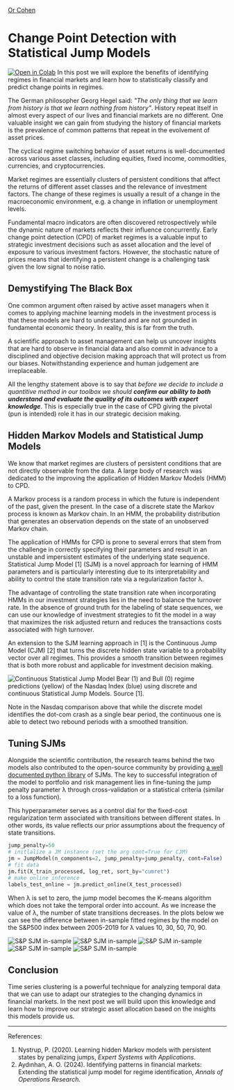 [Or Cohen](/index.html)
# Change Point Detection with Statistical Jump Models
[![Open in Colab](https://colab.research.google.com/assets/colab-badge.svg)](https://colab.research.google.com/github/Cohen-Or/cohen-or.github.io/blob/5e9b2b2276f58e5581d6bc6f58a0c00d4545ed38/notebooks/Statistical%20Jump%20Model%20Basics.ipynb)
In this post we will explore the benefits of identifying regimes in financial markets and learn how to statistically classify and predict change points in regimes. 
 
The German philosopher Georg Hegel said: *"The only thing that we learn from history is that we learn nothing from history"*. History repeat itself in almost every aspect of our lives and financial markets are no different.  One valuable insight we can gain from studying the history of financial markets is the prevalence of common patterns that repeat in the evolvement of asset prices.

The cyclical regime switching behavior of asset returns is well-documented across various asset classes, including equities, fixed income, commodities, currencies, and cryptocurrencies.

Market regimes are essentially clusters of persistent conditions that affect the returns of different asset classes and the relevance of investment factors. The change of these regimes is usually a result of a change in the macroeconomic environment, e.g. a change in inflation or unemployment levels.

Fundamental macro indicators are often discovered retrospectively while the dynamic nature of markets reflects their influence concurrently. Early change point detection (CPD) of market regimes is a valuable input to strategic investment decisions such as asset allocation and the level of exposure to various investment factors.  However, the stochastic nature of prices means that identifying a persistent change is a challenging task given the low signal to noise ratio.

## Demystifying The Black Box 
One common argument often raised by active asset managers when it comes to applying machine learning models in the investment process is that these models are hard to understand and are not grounded in fundamental economic theory. In reality, this is far from the truth.
 
 A scientific approach to asset management can help us uncover insights that are hard to observe in financial data and also commit in advance to a disciplined and objective decision making approach that will protect us from our biases. Notwithstanding experience and human judgement are irreplaceable. 

All the lengthy statement above is to say that _before we decide to include a quantitive method in our toolbox we should **confirm our ability to both understand and evaluate the quality of its outcomes with expert knowledge**_. This is especially true in the case of CPD giving the pivotal (pun is intended) role it has in our strategic decision making. 

## Hidden Markov Models and Statistical Jump Models
We know that market regimes are clusters of persistent conditions that are not directly observable from the data. A large body of research was dedicated to the improving the application of Hidden Markov Models (HMM) to CPD.

A Markov process is a random process in which the future is independent of the past, given the present. In the case of a discrete state the Markov process is known as Markov chain. In an HMM, the probability distribution that generates an observation depends on the state of an unobserved Markov chain. 

The application of HMMs for CPD is prone to several errors that stem from the challenge in correctly specifying their parameters and result in an unstable and impersistent estimates of the underlying state sequence. Statistical Jump Model [1] (SJM) is a novel approach for learning of HMM parameters and is particularly interesting due to its interpretability and ability to control the state transition rate via a regularization factor λ. 

The advantage of controlling the state transition rate when incorporating HMMs in our investment strategies lies in the need to balance the turnover rate. In the absence of ground truth for the labeling of state sequences, we can use our knowledge of investment strategies to fit the model in a way that maximizes the risk adjusted return and reduces the transactions costs associated with high turnover. 

An extension to the SJM learning approach in [1] is the Continuous Jump Model (CJM) [2] that turns the discrete hidden state variable to a probability vector over all regimes. This provides a smooth transition between regimes that is both more robust and applicable for investment decision making.

![Continuous Statistical Jump Model](/images/sjm1.png)
Bear (1) and Bull (0) regime predictions (yellow) of the Nasdaq Index (blue) using discrete and continuous Statistical Jump Models.  Source [1].

Note in the Nasdaq comparison above that while the discrete model identifies the dot-com crash as a single bear period, the continuous one is able to detect two rebound periods with a smoothed transition.

## Tuning SJMs
Alongside the scientific contribution, the research teams behind the two models also contributed to the open-source community by providing [a well documented python library](https://github.com/Yizhan-Oliver-Shu/jump-models?tab=readme-ov-file) of SJMs. The key to successful integration of the model to portfolio and risk management lies in fine-tuning the jump penalty parameter λ through cross-validation or a statistical criteria (similar to a loss function).

This hyperparameter serves as a control dial for the fixed-cost regularization term associated with transitions between different states. In other words, its value reflects our prior assumptions about the frequency of state transitions.

```python
jump_penalty=50
# initlalize a JM instance (set the arg cont=True for CJM)
jm = JumpModel(n_components=2, jump_penalty=jump_penalty, cont=False)
# fit data
jm.fit(X_train_processed, log_ret, sort_by="cumret")
# make online inference
labels_test_online = jm.predict_online(X_test_processed)
```
When λ is set to zero, the jump model becomes the K-means algorithm which does not take the temporal order into account. As we increase the value of λ, the number of state transitions decreases. In the plots below we can see the difference between in-sample fitted regimes by the model on the S&P500 index between 2005-2019 for λ values 10, 30, 50, 70, 90. 

![S&P SJM in-sample](/images/sjm2.png)
![S&P SJM in-sample](/images/sjm3.png)
![S&P SJM in-sample](/images/sjm4.png)
![S&P SJM in-sample](/images/sjm5.png)
![S&P SJM in-sample](/images/sjm6.png)

## Conclusion
Time series clustering is a powerful technique for analyzing temporal data that we can use to adapt our strategies to the changing dynamics in financial markets. In the next post we will build upon this knowledge and learn how to improve our strategic asset allocation based on the insights this models provide us.

___
References:
1.  Nystrup, P. (2020). Learning hidden Markov models with persistent states by penalizing jumps, _Expert Systems with Applications._
2. Aydınhan, A. O. (2024). Identifying patterns in financial markets: Extending the statistical jump model for regime identification, _Annals of Operations Research._
